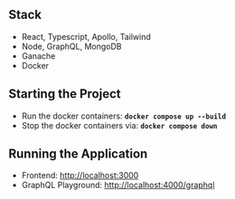 ## Stack

- React, Typescript, Apollo, Tailwind
- Node, GraphQL, MongoDB
- Ganache
- Docker

## Starting the Project

- Run the docker containers: **`docker compose up --build`**
- Stop the docker containers via: **`docker compose down`**

## Running the Application

- Frontend: [http://localhost:3000](http://localhost:3000)
- GraphQL Playground: [http://localhost:4000/graphql](http://localhost:4000/graphql)
